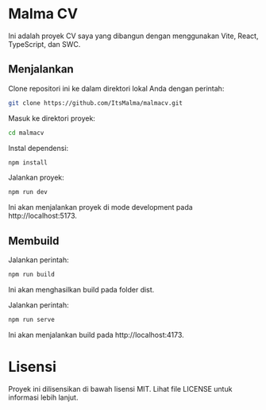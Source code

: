 # Malma CV
Ini adalah proyek CV saya yang dibangun dengan menggunakan Vite, React, TypeScript, dan SWC.

## Menjalankan
Clone repositori ini ke dalam direktori lokal Anda dengan perintah:
```bash
git clone https://github.com/ItsMalma/malmacv.git
```

Masuk ke direktori proyek:
```bash
cd malmacv
```

Instal dependensi:
```bash
npm install
```

Jalankan proyek:
```bash
npm run dev
```
Ini akan menjalankan proyek di mode development pada http://localhost:5173.

## Membuild
Jalankan perintah:
```bash
npm run build
```
Ini akan menghasilkan build pada folder dist.

Jalankan perintah:
```bash
npm run serve
```
Ini akan menjalankan build pada http://localhost:4173.

# Lisensi
Proyek ini dilisensikan di bawah lisensi MIT. Lihat file LICENSE untuk informasi lebih lanjut.